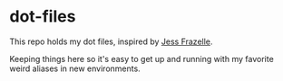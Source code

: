 # dot-files

This repo holds my dot files, inspired by [Jess Frazelle](https://github.com/jessfraz/dotfiles).

Keeping things here so it's easy to get up and running with my favorite weird aliases in new environments.
